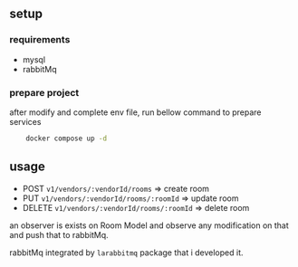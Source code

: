 ## setup

### requirements

- mysql
- rabbitMq

### prepare project
after modify and complete env file, run bellow command to prepare services
```bash
    docker compose up -d
```


## usage

- POST `v1/vendors/:vendorId/rooms` => create room 
- PUT `v1/vendors/:vendorId/rooms/:roomId` => update room
- DELETE `v1/vendors/:vendorId/rooms/:roomId` => delete room

an observer is exists on Room Model and observe any modification on that and push that to rabbitMq.

rabbitMq integrated by `larabbitmq` package that i developed it.
